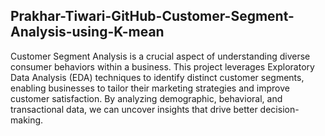 ## Prakhar-Tiwari-GitHub-Customer-Segment-Analysis-using-K-mean
Customer Segment Analysis is a crucial aspect of understanding diverse consumer behaviors within a business. This project leverages Exploratory Data Analysis (EDA) techniques to identify distinct customer segments, enabling businesses to tailor their marketing strategies and improve customer satisfaction. By analyzing demographic, behavioral, and transactional data, we can uncover insights that drive better decision-making.
